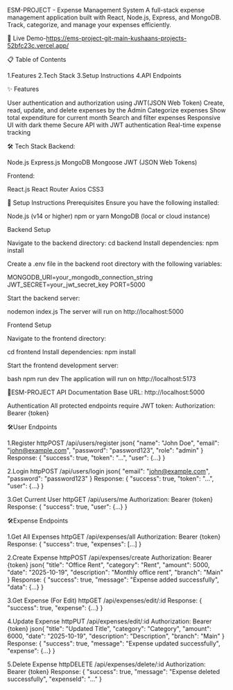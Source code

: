 ESM-PROJECT - Expense Management System
A full-stack expense management application built with React, Node.js, Express, and MongoDB. Track, categorize, and manage your expenses efficiently.

🔗 Live Demo-https://ems-project-git-main-kushaans-projects-52bfc23c.vercel.app/

📋 Table of Contents

1.Features
2.Tech Stack
3.Setup Instructions
4.API Endpoints

✨ Features

User authentication and authorization using JWT(JSON Web Token)
Create, read, update, and delete expenses by the Admin
Categorize expenses
Show total expenditure for current month
Search and filter expenses
Responsive UI with dark theme
Secure API with JWT authentication
Real-time expense tracking

🛠️ Tech Stack
Backend:

Node.js
Express.js
MongoDB
Mongoose
JWT (JSON Web Tokens)

Frontend:

React.js
React Router
Axios
CSS3

🚀 Setup Instructions
Prerequisites
Ensure you have the following installed:

Node.js (v14 or higher)
npm or yarn
MongoDB (local or cloud instance)

Backend Setup


Navigate to the backend directory:
 cd backend
Install dependencies:
 npm install

Create a .env file in the backend root directory with the following variables:

   MONGODB_URI=your_mongodb_connection_string
   JWT_SECRET=your_jwt_secret_key
   PORT=5000

Start the backend server:

 nodemon index.js
The server will run on http://localhost:5000


Frontend Setup

Navigate to the frontend directory:

cd frontend
Install dependencies:
  npm install

Start the frontend development server:

bash   npm run dev
The application will run on http://localhost:5173


🚀ESM-PROJECT API Documentation
Base URL: http://localhost:5000

Authentication
All protected endpoints require JWT token:
Authorization: Bearer {token}


🛠️User Endpoints


1.Register
httpPOST /api/users/register
json{
  "name": "John Doe",
  "email": "john@example.com",
  "password": "password123",
  "role": "admin"
}
Response: { "success": true, "token": "...", "user": {...} }


2.Login
httpPOST /api/users/login
json{
  "email": "john@example.com",
  "password": "password123"
}
Response: { "success": true, "token": "...", "user": {...} }

3.Get Current User
httpGET /api/users/me
Authorization: Bearer {token}
Response: { "success": true, "user": {...} }


🛠️Expense Endpoints


1.Get All Expenses
httpGET /api/expenses/all
Authorization: Bearer {token}
Response: { "success": true, "expenses": [...] }


2.Create Expense
httpPOST /api/expenses/create
Authorization: Bearer {token}
json{
  "title": "Office Rent",
  "category": "Rent",
  "amount": 5000,
  "date": "2025-10-19",
  "description": "Monthly office rent",
  "branch": "Main"
}
Response: { "success": true, "message": "Expense added successfully", "data": {...} }



3.Get Expense (For Edit)
httpGET /api/expenses/edit/:id
Response: { "success": true, "expense": {...} }



4.Update Expense
httpPUT /api/expenses/edit/:id
Authorization: Bearer {token}
json{
  "title": "Updated Title",
  "category": "Category",
  "amount": 6000,
  "date": "2025-10-19",
  "description": "Description",
  "branch": "Main"
}
Response: { "success": true, "message": "Expense updated successfully", "expense": {...} }



5.Delete Expense
httpDELETE /api/expenses/delete/:id
Authorization: Bearer {token}
Response: { "success": true, "message": "Expense deleted successfully", "expenseId": "..." }
